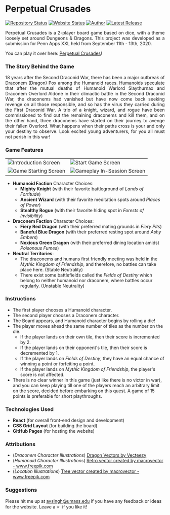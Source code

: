 # Perpetual Crusades

[![Repository Status](https://img.shields.io/badge/Repository%20Status-Maintained-dark%20green.svg)](https://github.com/AVS1508/draconid-wars/)
[![Website Status](https://img.shields.io/badge/Website%20Status-Online-green)](https://www.adityavsingh.com/draconid-wars)
[![Author](https://img.shields.io/badge/Author-Aditya%20Vikram%20Singh-blue.svg)](https://www.linkedin.com/in/AVS1508/)
[![Latest Release](https://img.shields.io/badge/Latest%20Release-12%20September%202020-yellow.svg)](https://github.com/AVS1508/draconid-wars/commit/master)

<p align="justify">Perpetual Crusades is a 2-player board game based on dice, with a theme loosely set around Dungeons & Dragons. This project was developed as a submission for Penn Apps XXI, held from September 11th - 13th, 2020.</p>

You can play it over here: <a href="https://www.adityavsingh.com/perpetual-crusades" alt="Perpetual Crusades">Perpetual Crusades</a>!

### The Story Behind the Game

<p align="justify">18 years after the Second Draconid War, there has been a major outbreak of Draconem (Dragon) Pox among the Humanoid races. Humanoids speculate that after the mutual deaths of Humanoid Warlord Slaythurnax and Draconem Overlord Aldone in their climactic battle in the Second Draconid War, the draconems had vanished but have now come back seeking revenge on all those responsible, and so has the virus they carried during the First Draconid War. A trio of a knight, wizard, and rogue have been commissioned to find out the remaining draconems and kill them, and on the other hand, three draconems have started on their journey to avenge their fallen Overlord. What happens when their paths cross is your and only your destiny to observe. Look excited young adventurers, for you all must not perish in this war!</p>

### Game Features

<table>
<tr>
<td>
<img src="https://raw.githubusercontent.com/AVS1508/draconid-wars/master/images/%231.png?token=AEZHRVU4QZTABWKGEQPBB6S7HEXU4" alt="Introduction Screen">
</td>
<td>
<img src="https://raw.githubusercontent.com/AVS1508/draconid-wars/master/images/%232.png?token=AEZHRVSMT3PVX3VMZTQX5HS7HEX42" alt="Start Game Screen">
</td>
</tr>
<tr>
<td>
<img src="https://raw.githubusercontent.com/AVS1508/draconid-wars/master/images/%233.png?token=AEZHRVVL7THXCRVYOXIILXS7HEYIC" alt="Game Starting Screen">
</td>
<td>
<img src="https://raw.githubusercontent.com/AVS1508/draconid-wars/master/images/%234.png?token=AEZHRVW6BZ6VQ3WHMBZZWS27HEYJ2" alt="Gameplay In-Session Screen">
</td>
</tr>
</table>

- **Humanoid Faction** Character Choices:
  - **Mighty Knight** (with their favorite battleground of _Lands of Fortitude_)
  - **Ancient Wizard** (with their favorite meditation spots around _Places of Power_)
  - **Stealthy Rogue** (with their favorite hiding spot in _Forests of Invisibility_)
- **Draconem Faction** Character Choices:
  - **Fiery Red Dragon** (with their preferred mating grounds in _Fiery Pits_)
  - **Baneful Blue Dragon** (with their preferred resting spot around _Ashy Embers_)
  - **Noxious Green Dragon** (with their preferred dining location amidst _Poisonous Fumes_)
- **Neutral Territories**:
  - The draconems and humans first friendly meeting was held in the _Mythic Kingdom of Friendship_, and therefore, no battles can take place here. (Stable Neutrality)
  - There exist some battlefields called the _Fields of Destiny_ which belong to neither humanoid nor draconem, where battles occur regularly. (Unstable Neutrality)

### Instructions

- The first player chooses a Humanoid character.
- The second player chooses a Draconem character.
- The Board appears, and Humanoid character begins by rolling a die!
- The player moves ahead the same number of tiles as the number on the die.
  - If the player lands on their own tile, then their score is incremented by 2.
  - If the player lands on their opponent's tile, then their score is decremented by 1.
  - If the player lands on _Fields of Destiny_, they have an equal chance of winning a point or forfeiting a point.
  - If the player lands on _Mythic Kingdom of Friendship_, the player's score is not affected.
- There is no clear winner in this game (just like there is no victor in war), and you can keep playing till one of the players reach an arbitrary limit on the score, decided before embarking on this quest. A game of 15 points is preferable for short playthroughs.

### Technologies Used

- **React** (for overall front-end design and development)
- **CSS Grid Layout** (for building the board)
- **GitHub Pages** (for hosting the website)

### Attributions

- (_Draconem Character Illustrations_) <a href="https://www.vecteezy.com/free-vector/dragon">Dragon Vectors by Vecteezy</a>
- (_Humanoid Character Illustrations_) <a href="https://www.freepik.com/vectors/retro">Retro vector created by macrovector - www.freepik.com</a>
- (_Location Illustrations_) <a href='https://www.freepik.com/vectors/tree'>Tree vector created by macrovector - www.freepik.com</a>

### Suggestions

Please hit me up at avsingh@umass.edu if you have any feedback or ideas for the website. Leave a :star: &nbsp;if you like it!
